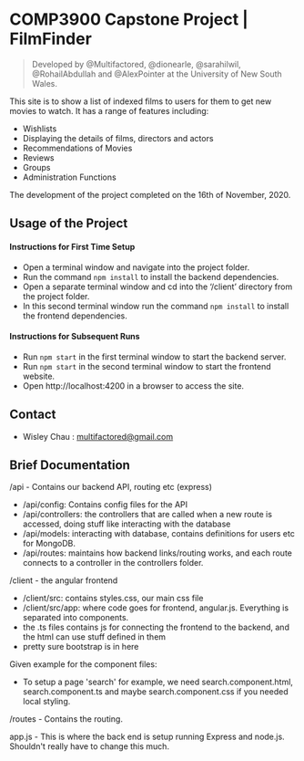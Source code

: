 # COMP3900 Capstone Project | FilmFinder
> Developed by @Multifactored, @dionearle, @sarahilwil, @RohailAbdullah and @AlexPointer at the University of New South Wales.

This site is to show a list of indexed films to users for them to get new movies to watch. It has a range of features including:
* Wishlists
* Displaying the details of films, directors and actors
* Recommendations of Movies
* Reviews
* Groups
* Administration Functions

The development of the project completed on the 16th of November, 2020.

## Usage of the Project
#### Instructions for First Time Setup
- Open a terminal window and navigate into the project folder.
- Run the command `npm install` to install the backend dependencies.
- Open a separate terminal window and cd into the ‘/client’ directory from the project folder.
- In this second terminal window run the command `npm install` to install the frontend dependencies.

#### Instructions for Subsequent Runs
- Run `npm start` in the first terminal window to start the backend server.
- Run `npm start` in the second terminal window to start the frontend website.
- Open http://localhost:4200 in a browser to access the site.

## Contact
* Wisley Chau : multifactored@gmail.com

## Brief Documentation
/api - Contains our backend API, routing etc (express)
- /api/config: Contains config files for the API
- /api/controllers:  the controllers that are called when a new route is accessed, doing stuff like interacting with the database
- /api/models: interacting with database, contains definitions for users etc for MongoDB.
- /api/routes: maintains how backend links/routing works, and each route connects to a controller in the controllers folder.

/client - the angular frontend
- /client/src: contains styles.css, our main css file
- /client/src/app: where code goes for frontend, angular.js. Everything is separated into components.
- the .ts files contains js for connecting the frontend to the backend, and the html can use stuff defined in them
- pretty sure bootstrap is in here

Given example for the component files:
- To setup a page 'search' for example, we need search.component.html, search.component.ts and maybe search.component.css if you needed local styling.

/routes - Contains the routing.

app.js - This is where the back end is setup running Express and node.js. Shouldn't really have to change this much.
